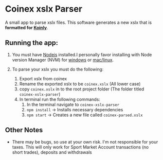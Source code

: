 # Coinex xslx Parser

A small app to parse xslx files. This software generates a new xslx that is **formatted for [Koinly](https://koinly.io/)**.

## Running the app:

1. You must have [Nodejs](https://nodejs.org/en/) installed.I personally favor installing with Node version Manager (NVM) for [windows](https://github.com/coreybutler/nvm-windows) or [mac/linux](https://github.com/nvm-sh/nvm).

1. To parse your xslx you must do the following:
   1. Export xslx from coinex
   2. Rename the exported xslx to be `coinex.xslx` (All lower case)
   3. copy `coinex.xslx` in to the root project folder (The folder titled `coinex-xslx-parser`)
   4. In terminal run the following commands:
      1. In the terminal navigate to `coinex-xslx-parser`
      2. `npm install` -> Installs necessary dependencies
      3. `npm start` -> Creates a new file called `coinex-parsed.xslx`

## Other Notes

- There may be bugs, so use at your own risk. I'm not responsible for your taxes. This will only work for Sport Market Account transactions (no short trades), deposits and withdrawals
